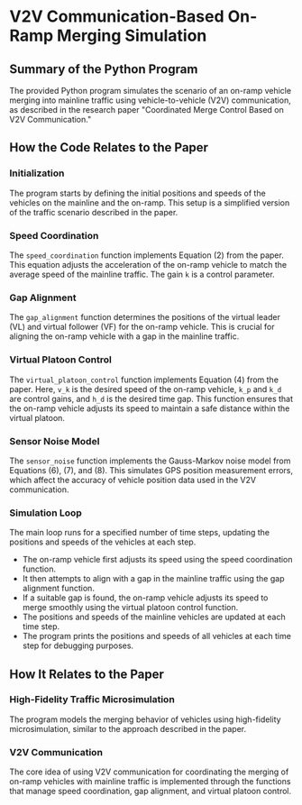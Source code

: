 # V2V Communication-Based On-Ramp Merging Simulation

## Summary of the Python Program
The provided Python program simulates the scenario of an on-ramp vehicle merging into mainline traffic using vehicle-to-vehicle (V2V) communication, as described in the research paper "Coordinated Merge Control Based on V2V Communication."

## How the Code Relates to the Paper

### Initialization
The program starts by defining the initial positions and speeds of the vehicles on the mainline and the on-ramp. This setup is a simplified version of the traffic scenario described in the paper.

### Speed Coordination
The `speed_coordination` function implements Equation (2) from the paper. This equation adjusts the acceleration of the on-ramp vehicle to match the average speed of the mainline traffic. The gain `k` is a control parameter.

### Gap Alignment
The `gap_alignment` function determines the positions of the virtual leader (VL) and virtual follower (VF) for the on-ramp vehicle. This is crucial for aligning the on-ramp vehicle with a gap in the mainline traffic.

### Virtual Platoon Control
The `virtual_platoon_control` function implements Equation (4) from the paper. Here, `v_k` is the desired speed of the on-ramp vehicle, `k_p` and `k_d` are control gains, and `h_d` is the desired time gap. This function ensures that the on-ramp vehicle adjusts its speed to maintain a safe distance within the virtual platoon.

### Sensor Noise Model
The `sensor_noise` function implements the Gauss-Markov noise model from Equations (6), (7), and (8). This simulates GPS position measurement errors, which affect the accuracy of vehicle position data used in the V2V communication.

### Simulation Loop
The main loop runs for a specified number of time steps, updating the positions and speeds of the vehicles at each step.
- The on-ramp vehicle first adjusts its speed using the speed coordination function.
- It then attempts to align with a gap in the mainline traffic using the gap alignment function.
- If a suitable gap is found, the on-ramp vehicle adjusts its speed to merge smoothly using the virtual platoon control function.
- The positions and speeds of the mainline vehicles are updated at each time step.
- The program prints the positions and speeds of all vehicles at each time step for debugging purposes.

## How It Relates to the Paper

### High-Fidelity Traffic Microsimulation
The program models the merging behavior of vehicles using high-fidelity microsimulation, similar to the approach described in the paper.

### V2V Communication
The core idea of using V2V communication for coordinating the merging of on-ramp vehicles with mainline traffic is implemented through the functions that manage speed coordination, gap alignment, and virtual platoon control.
